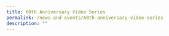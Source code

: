 ```yaml
---
title: 60th Anniversary Video Series
permalink: /news-and-events/60th-anniversary-video-series
description: ""
---
```

